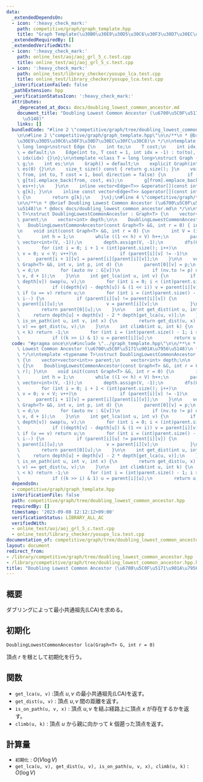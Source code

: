 ```yaml
---
data:
  _extendedDependsOn:
  - icon: ':heavy_check_mark:'
    path: competitive/graph/graph_template.hpp
    title: "Graph Template(\u30B0\u30E9\u30D5\u30C6\u30F3\u30D7\u30EC\u30FC\u30C8)"
  _extendedRequiredBy: []
  _extendedVerifiedWith:
  - icon: ':heavy_check_mark:'
    path: online_test/aoj/aoj_grl_5_c.test.cpp
    title: online_test/aoj/aoj_grl_5_c.test.cpp
  - icon: ':heavy_check_mark:'
    path: online_test/library_checker/yosupo_lca.test.cpp
    title: online_test/library_checker/yosupo_lca.test.cpp
  _isVerificationFailed: false
  _pathExtension: hpp
  _verificationStatusIcon: ':heavy_check_mark:'
  attributes:
    _deprecated_at_docs: docs/doubling_lowest_common_ancestor.md
    document_title: "Doubling Lowest Common Ancestor (\u6700\u5C0F\u5171\u901A\u7956\
      \u5148)"
    links: []
  bundledCode: "#line 2 \"competitive/graph/tree/doubling_lowest_common_ancestor.hpp\"\
    \n\n#line 2 \"competitive/graph/graph_template.hpp\"\n\n/**\n * @brief Graph Template(\u30B0\
    \u30E9\u30D5\u30C6\u30F3\u30D7\u30EC\u30FC\u30C8)\n */\n\ntemplate <class T =\
    \ long long>\nstruct Edge {\n    int to;\n    T cost;\n    int idx;\n\n    Edge()\
    \ = default;\n    Edge(int to, T cost = 1, int idx = -1) : to(to), cost(cost),\
    \ idx(idx) {}\n};\n\ntemplate <class T = long long>\nstruct Graph {\n    vector<vector<Edge<T>>>\
    \ g;\n    int es;\n\n    Graph() = default;\n    explicit Graph(int n) : g(n),\
    \ es(0) {}\n\n    size_t size() const { return g.size(); }\n    void add_edge(int\
    \ from, int to, T cost = 1, bool direction = false) {\n        if (!direction)\
    \ g[to].emplace_back(from, cost, es);\n        g[from].emplace_back(to, cost,\
    \ es++);\n    }\n\n    inline vector<Edge<T>> &operator[](const int &k) { return\
    \ g[k]; }\n\n    inline const vector<Edge<T>> &operator[](const int &k) const\
    \ {\n        return g[k];\n    }\n};\n#line 4 \"competitive/graph/tree/doubling_lowest_common_ancestor.hpp\"\
    \n\n/**\n * @brief Doubling Lowest Common Ancestor (\u6700\u5C0F\u5171\u901A\u7956\
    \u5148)\n * @docs docs/doubling_lowest_common_ancestor.md\n */\n\ntemplate <typename\
    \ T>\nstruct DoublingLowestCommonAncestor : Graph<T> {\n    vector<vector<int>>\
    \ parent;\n    vector<int> depth;\n\n    DoublingLowestCommonAncestor() {}\n \
    \   DoublingLowestCommonAncestor(const Graph<T> &G, int r = 0) { init(G, r); }\n\
    \n    void init(const Graph<T> &G, int r = 0) {\n        int V = (int)G.size();\n\
    \        int h = 1;\n        while ((1 << h) < V) h++;\n        parent.assign(h,\
    \ vector<int>(V, -1));\n        depth.assign(V, -1);\n        dfs(G, r, -1, 0);\n\
    \        for (int i = 0; i + 1 < (int)parent.size(); i++)\n            for (int\
    \ v = 0; v < V; v++)\n                if (parent[i][v] != -1)\n              \
    \      parent[i + 1][v] = parent[i][parent[i][v]];\n    }\n\n    void dfs(const\
    \ Graph<T> &G, int v, int p, int d) {\n        parent[0][v] = p;\n        depth[v]\
    \ = d;\n        for (auto nv : G[v])\n            if (nv.to != p) dfs(G, nv.to,\
    \ v, d + 1);\n    }\n\n    int get_lca(int u, int v) {\n        if (depth[u] >\
    \ depth[v]) swap(u, v);\n        for (int i = 0; i < (int)parent.size(); i++)\n\
    \            if ((depth[v] - depth[u]) & (1 << i)) v = parent[i][v];\n       \
    \ if (u == v) return u;\n        for (int i = (int)parent.size() - 1; i >= 0;\
    \ i--) {\n            if (parent[i][u] != parent[i][v]) {\n                u =\
    \ parent[i][u];\n                v = parent[i][v];\n            }\n        }\n\
    \        return parent[0][u];\n    }\n\n    int get_dist(int u, int v) {\n   \
    \     return depth[u] + depth[v] - 2 * depth[get_lca(u, v)];\n    }\n\n    bool\
    \ is_on_path(int u, int v, int x) {\n        return get_dist(u, x) + get_dist(x,\
    \ v) == get_dist(u, v);\n    }\n\n    int climb(int u, int k) {\n        if (depth[u]\
    \ < k) return -1;\n        for (int i = (int)parent.size() - 1; i >= 0; i--)\n\
    \            if ((k >> i) & 1) u = parent[i][u];\n        return u;\n    }\n};\n"
  code: "#pragma once\n\n#include \"../graph_template.hpp\"\n\n/**\n * @brief Doubling\
    \ Lowest Common Ancestor (\u6700\u5C0F\u5171\u901A\u7956\u5148)\n * @docs docs/doubling_lowest_common_ancestor.md\n\
    \ */\n\ntemplate <typename T>\nstruct DoublingLowestCommonAncestor : Graph<T>\
    \ {\n    vector<vector<int>> parent;\n    vector<int> depth;\n\n    DoublingLowestCommonAncestor()\
    \ {}\n    DoublingLowestCommonAncestor(const Graph<T> &G, int r = 0) { init(G,\
    \ r); }\n\n    void init(const Graph<T> &G, int r = 0) {\n        int V = (int)G.size();\n\
    \        int h = 1;\n        while ((1 << h) < V) h++;\n        parent.assign(h,\
    \ vector<int>(V, -1));\n        depth.assign(V, -1);\n        dfs(G, r, -1, 0);\n\
    \        for (int i = 0; i + 1 < (int)parent.size(); i++)\n            for (int\
    \ v = 0; v < V; v++)\n                if (parent[i][v] != -1)\n              \
    \      parent[i + 1][v] = parent[i][parent[i][v]];\n    }\n\n    void dfs(const\
    \ Graph<T> &G, int v, int p, int d) {\n        parent[0][v] = p;\n        depth[v]\
    \ = d;\n        for (auto nv : G[v])\n            if (nv.to != p) dfs(G, nv.to,\
    \ v, d + 1);\n    }\n\n    int get_lca(int u, int v) {\n        if (depth[u] >\
    \ depth[v]) swap(u, v);\n        for (int i = 0; i < (int)parent.size(); i++)\n\
    \            if ((depth[v] - depth[u]) & (1 << i)) v = parent[i][v];\n       \
    \ if (u == v) return u;\n        for (int i = (int)parent.size() - 1; i >= 0;\
    \ i--) {\n            if (parent[i][u] != parent[i][v]) {\n                u =\
    \ parent[i][u];\n                v = parent[i][v];\n            }\n        }\n\
    \        return parent[0][u];\n    }\n\n    int get_dist(int u, int v) {\n   \
    \     return depth[u] + depth[v] - 2 * depth[get_lca(u, v)];\n    }\n\n    bool\
    \ is_on_path(int u, int v, int x) {\n        return get_dist(u, x) + get_dist(x,\
    \ v) == get_dist(u, v);\n    }\n\n    int climb(int u, int k) {\n        if (depth[u]\
    \ < k) return -1;\n        for (int i = (int)parent.size() - 1; i >= 0; i--)\n\
    \            if ((k >> i) & 1) u = parent[i][u];\n        return u;\n    }\n};"
  dependsOn:
  - competitive/graph/graph_template.hpp
  isVerificationFile: false
  path: competitive/graph/tree/doubling_lowest_common_ancestor.hpp
  requiredBy: []
  timestamp: '2023-09-08 12:12:12+09:00'
  verificationStatus: LIBRARY_ALL_AC
  verifiedWith:
  - online_test/aoj/aoj_grl_5_c.test.cpp
  - online_test/library_checker/yosupo_lca.test.cpp
documentation_of: competitive/graph/tree/doubling_lowest_common_ancestor.hpp
layout: document
redirect_from:
- /library/competitive/graph/tree/doubling_lowest_common_ancestor.hpp
- /library/competitive/graph/tree/doubling_lowest_common_ancestor.hpp.html
title: "Doubling Lowest Common Ancestor (\u6700\u5C0F\u5171\u901A\u7956\u5148)"
---
```

## 概要
ダブリングによって最小共通祖先(LCA)を求める。

## 初期化
```
DoublingLowestCommonAncestor lca(Graph<T> G, int r = 0)
```
頂点 $r$ を根として初期化を行う。

## 関数
- `get_lca(u, v)` :頂点 $u,v$ の最小共通祖先(LCA)を返す。
- `get_dist(u, v)` : 頂点 $u,v$ 間の距離を返す。
- `is_on_path(u, v, x)` : 頂点 $u,v$ を結ぶ経路上に頂点 $x$ が存在するかを返す。
- `climb(u, k)` : 頂点 $u$ から親に向かって $k$ 個遡った頂点を返す。

## 計算量
- `初期化` : $O(V \log V)$
- `get_lca(u, v), get_dist(u, v), is_on_path(u, v, x), climb(u, k)` : $O(\log V)$